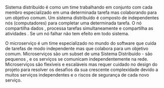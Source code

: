 Sistema distribuído é como um time trabalhando em conjunto com cada membro especializado em uma determinada 
tarefa mas colaborando para um objetivo comum.
Um sistema distribuído é composto de independentes nós (computadores) para completar uma determinada tarefa.
O nó compartilha dados , processa tarefas simultaneamente e compartilha as atividades . 
Se um nó falhar não tem efeito em todo sistema.

O microserviço é um time especializado no mundo do software que cuida de tarefas de modo independente mas que colabora para um objetivo comum.
Microserviços são um subset de uma Sistema Distribuído - são pequenos , e os serviços se comunicam independentemente na rede.
Microserviços são flexíveis e escaláveis mas requer cuidado no design do projeto para resolver os desafios 
da sua crescente complexidade devido a muitos serviços independentes e o riscos de segurança de cada novo serviço.
